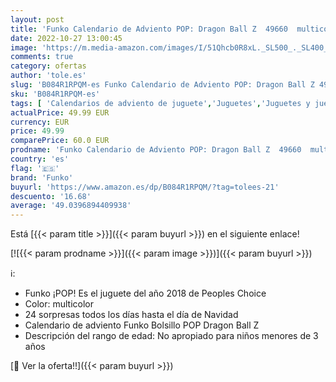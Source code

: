 ```yaml
---
layout: post
title: 'Funko Calendario de Adviento POP: Dragon Ball Z  49660  multicolor'
date: 2022-10-27 13:00:45
image: 'https://m.media-amazon.com/images/I/51Qhcb0R8xL._SL500_._SL400_.jpg'
comments: true
category: ofertas
author: 'tole.es'
slug: 'B084R1RPQM-es Funko Calendario de Adviento POP: Dragon Ball Z 49660...'
sku: 'B084R1RPQM-es'
tags: [ 'Calendarios de adviento de juguete','Juguetes','Juguetes y juegos','adviento','funko','🇪🇸', ]
actualPrice: 49.99 EUR
currency: EUR
price: 49.99
comparePrice: 60.0 EUR
prodname: 'Funko Calendario de Adviento POP: Dragon Ball Z  49660  multicolor'
country: 'es'
flag: '🇪🇸'
brand: 'Funko'
buyurl: 'https://www.amazon.es/dp/B084R1RPQM/?tag=tolees-21'
descuento: '16.68'
average: '49.0396894409938'
---
```


Está [{{< param title >}}]({{< param buyurl >}}) en el siguiente enlace!

[![{{< param prodname >}}]({{< param image >}})]({{< param buyurl >}})

ℹ️:

- Funko ¡POP! Es el juguete del año 2018 de Peoples Choice
- Color: multicolor
- 24 sorpresas todos los días hasta el día de Navidad
- Calendario de adviento Funko Bolsillo POP Dragon Ball Z
- Descripción del rango de edad: No apropiado para niños menores de 3 años

[🛒 Ver la oferta!!]({{< param buyurl >}})
